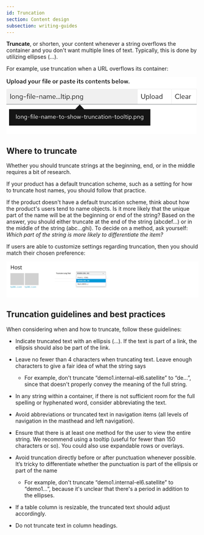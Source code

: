 ```yaml
---
id: Truncation
section: Content design
subsection: writing-guides
---
```


**Truncate**, or shorten, your content whenever a string overflows the container and you don't want multiple lines of text. Typically, this is done by utilizing ellipses (...).

For example, use truncation when a URL overflows its container:

<img src="../img/longurl.png" alt="image showing long url truncation" width="500" />

## Where to truncate
Whether you should truncate strings at the beginning, end, or in the middle requires a bit of research.

If your product has a default truncation scheme, such as a setting for how to truncate host names, you should follow that practice. 

If the product doesn't have a default truncation scheme, think about how the product's users tend to name objects. Is it more likely that the unique part of the name will be at the beginning or end of the string? Based on the answer, you should either truncate at the end of the string (abcdef...) or in the middle of the string (abc...ghi). To decide on a method, ask yourself: *Which part of the string is more likely to differentiate the item?*

If users are able to customize settings regarding truncation, then you should match their chosen preference:

<img src="../img/truncation3@2x.jpg" alt="image showing user selected truncation options"/>

## Truncation guidelines and best practices

When considering when and how to truncate, follow these guidelines:

- Indicate truncated text with an ellipsis (…). If the text is part of a link, the ellipsis should also be part of the link.

- Leave no fewer than 4 characters when truncating text. Leave enough characters to give a fair idea of what the string says 
    - For example, don't truncate “demo1.internal-el6.satellite” to “de…”, since that doesn't properly convey the meaning of the full string.

- In any string within a container, if there is not sufficient room for the full spelling or hyphenated word, consider abbreviating the text. 

- Avoid abbreviations or truncated text in navigation items (all levels of navigation in the masthead and left navigation).

- Ensure that there is at least one method for the user to view the entire string. We recommend using a tooltip (useful for fewer than 150 characters or so). You could also use expandable rows or overlays.

- Avoid truncation directly before or after punctuation whenever possible. It’s tricky to differentiate whether the punctuation is part of the ellipsis or part of the name 
    - For example, don't truncate “demo1.internal-el6.satellite” to “demo1…”, because it's unclear that there's a period in addition to the ellipses.

- If a table column is resizable, the truncated text should adjust accordingly.

-  Do not truncate text in column headings.